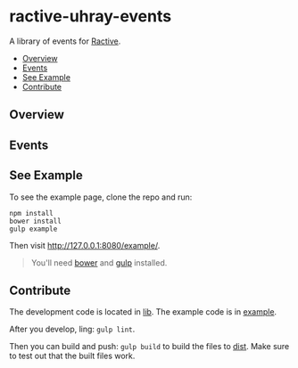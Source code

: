 ractive-uhray-events
=======

A library of events for [Ractive](http://www.ractivejs.org/).

  * [Overview](#overview)
  * [Events](#events)
  * [See Example](#see-example)
  * [Contribute](#contribute)

## Overview

## Events

## See Example

To see the example page, clone the repo and run:

```
npm install
bower install
gulp example
```

Then visit http://127.0.0.1:8080/example/. 

> You'll need [bower](http://bower.io/) and [gulp](http://gulpjs.com/) installed.

## Contribute

The development code is located in [lib](lib). The example code is in [example](example).

After you develop, ling: `gulp lint`.

Then you can build and push: `gulp build` to build the files to [dist](dist). Make sure to test out that the built files work.
